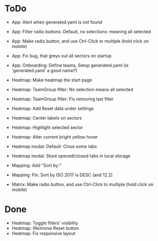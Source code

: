 # ToDo
- App: Alert when generated.yaml is not found
- App: Filter radio buttons: Default, no selections: meaning all selected
- App: Make radio button, and use Ctrl-Click to multiple (hold click on mobile)
- App: Fix bug, that greys out all sectors on startup
- App: Onboarding: Define teams, Setup generated.yaml (is 'generated.yaml' a good name?)

- Heatmap: Make heatmap the start page
- Heatmap: TeamGroup filter: No selection means all selected
- Heatmap: TeamGroup filter: Fix removing last filter
- Heatmap: Add Reset data under settings
- Heatmap: Center labels on sectors
- Heatmap: Highlight selected sector
- Heatmap: Alter current bright yellow hover

- Heatmap modal: Default: Close some tabs
- Heatmap modal: Store opened/closed tabs in local storage

- Mapping: Add "Sort by:"
- Mapping: Fix: Sort by ISO 2017 is DESC (and 12.2)

- Matrix: Make radio button, and use Ctrl-Click to multiple (hold click on mobile)


# Done
- Heatmap: Toggle filters' visibility
- Heatmap: (Re)move Reset button
- Heatmap: Fix responsive layout
